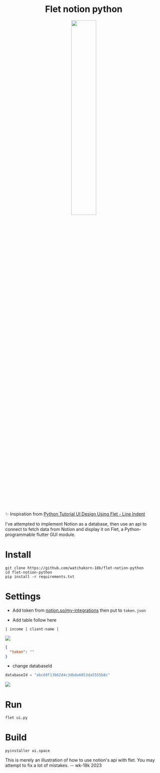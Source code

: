 <h1 align="center"> Flet notion python </h1>

<p align="center"> <img width="40%" src="https://cdn.discordapp.com/attachments/581018943041306641/1079497402110722190/gamedfdsf.gif"> </p>

✨ Inspiration from [Python Tutorial UI Design Using Flet - Line Indent](https://youtu.be/JJCjAUmNXBs)

I've attempted to implement Notion as a database, then use an api to connect to fetch data from Notion and display it on Flet, a Python-programmable flutter GUI module.

# Install

```
git clone https://github.com/watchakorn-18k/flet-notion-python
cd flet-notion-python
pip install -r requirements.txt
```

# Settings

- Add token from [notion.so/my-integrations](https://www.notion.so/my-integrations) then put to `token.json`

- Add table follow here

```
| income | client-name |
```

![](https://i.imgur.com/6gQ2anM.png)

```json
{
  "token": ""
}
```

- change databaseId

```py
databaseId = "abc69f13662d4c3dbda6053da5555b8c"
```

![](https://i.imgur.com/5sFedCr.png)

# Run

```
flet ui.py
```

# Build

```
pyinstaller ui.space
```

This is merely an illustration of how to use notion's api with flet. You may attempt to fix a lot of mistakes. -- wk-18k 2023
